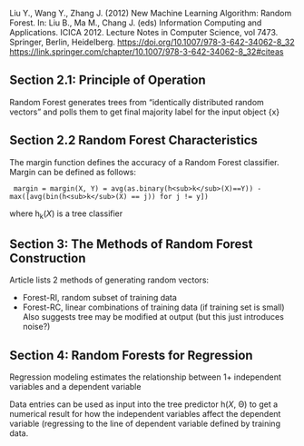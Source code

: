 Liu Y., Wang Y., Zhang J. (2012) New Machine Learning Algorithm: Random Forest. In: Liu B., Ma M., Chang J. (eds) Information Computing and Applications. ICICA 2012. Lecture Notes in Computer Science, vol 7473. Springer, Berlin, Heidelberg. https://doi.org/10.1007/978-3-642-34062-8_32
https://link.springer.com/chapter/10.1007/978-3-642-34062-8_32#citeas

## Section  2.1: Principle of Operation
Random Forest generates trees from “identically distributed random vectors” and polls them to get final majority label for the input object {x}
  
## Section 2.2 Random Forest Characteristics 
The margin function defines the accuracy of a Random Forest classifier. Margin can be defined as follows:
  
` margin = margin(X, Y) = avg(as.binary(h<sub>k</sub>(X)==Y)) - max([avg(bin(h<sub>k</sub>(X) == j)) for j != y])`

where h<sub>k</sub>(*X*) is a tree classifier 

## Section 3: The Methods of Random Forest Construction
Article lists 2 methods of generating random vectors:
- Forest-RI, random subset of training data
- Forest-RC, linear combinations of training data (if training set is small)
Also suggests tree may be modified at output (but this just introduces noise?)

## Section 4: Random Forests for Regression
Regression modeling estimates the relationship between 1+ independent variables and a dependent variable

Data entries can be used as input into the tree predictor h(*X*, Θ) to get a numerical result for how the independent variables affect the dependent variable (regressing to the line of dependent variable defined by training data.



